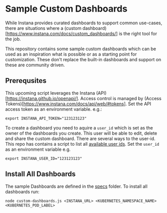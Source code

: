 # Sample Custom Dashboards

While Instana provides curated dashboards to support common use-cases, there are situations where a (custom dashboard)[https://www.instana.com/docs/custom_dashboards/] is the right tool for the job. 

This repository contains some sample custom dashboards which can be used as an inspiration what is possible or as a starting point for customization. These don't replace the built-in dashboards and support on these are community driven.

## Prerequsites

This upcoming script leverages the Instana (API)[https://instana.github.io/openapi/]. Access control is managed by (Access Tokens)[https://www.instana.com/docs/api/web/#tokens]. Set the API access token as an environment variable. e.g.:

    export INSTANA_API_TOKEN="123123123"

To create a dashboard you need to aquire a `user_id` which is set as the owner of the dashboards you create. This user will be able to edit, delete and share the custom dashboard. There are several ways to the user-id. This repo has contains a script to list all [available user ids](available_used_ids.js). Set the `user_id` as an environment variable e.g. 

    export INSTANA_USER_ID="123123123"

## Install All Dashboards

The sample Dashboards are defined in the [specs](specs) folder. To install all dashboards run: 
 
    node custom-dashboards.js <INSTANA_URL> <KUBERNETES_NAMESPACE_NAME> <KUBERNETES_POD_LABEL>
